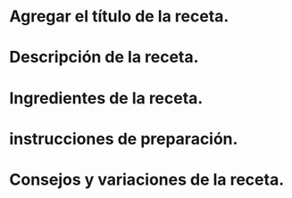  # Agregar el título de la receta.

 # Descripción de la receta.

 # Ingredientes de la receta.

 # instrucciones de preparación.

 # Consejos y variaciones de la receta.